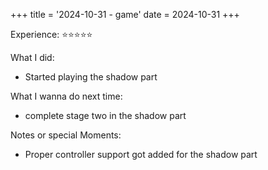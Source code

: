 +++
title = '2024-10-31 - game'
date = 2024-10-31
+++

Experience: ⭐⭐⭐⭐⭐

What I did:
- Started playing the shadow part

What I wanna do next time:
- complete stage two in the shadow part 

Notes or special Moments:
- Proper controller support got added for the shadow part